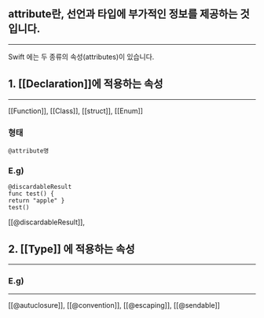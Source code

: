 ## attribute란, 선언과 타입에 부가적인 정보를 제공하는 것입니다.
___ 
Swift 에는 두 종류의 속성(attributes)이 있습니다.

## 1. [[Declaration]]에 적용하는 속성
___ 
[[Function]], [[Class]], [[struct]], [[Enum]] 
### 형태
```
@attribute명
```

### **E.g)**
```
@discardableResult
func test() {
return "apple" }
test()
```

[[@discardableResult]],


## 2. [[Type]] 에 적용하는 속성
___


### E.g)
___
[[@autuclosure]], [[@convention]], [[@escaping]], [[@sendable]]

